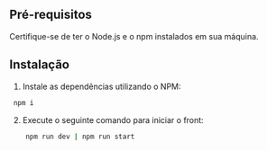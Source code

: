 ## Pré-requisitos

Certifique-se de ter o Node.js e o npm instalados em sua máquina.

## Instalação

1. Instale as dependências utilizando o NPM:

```bash
 npm i
```

2. Execute o seguinte comando para iniciar o front:

```bash
    npm run dev | npm run start
```

